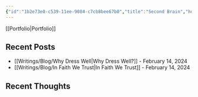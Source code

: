 ```yaml
---
{"id":"1b2e73e0-c539-11ee-9084-c7cb8bee67b0","title":"Second Brain","home":true,"publish":true,"date_created":"Saturday, December 3rd 2022, 3:27:32 pm","date_modified":"Saturday, March 23rd 2024, 9:31:46 pm","cssclass":"mado-heading","path":"index.md","permalink":"/index/","PassFrontmatter":true}
---
```



[[Portfolio\|Portfolio]]

## Recent Posts

- [[Writings/Blog/Why Dress Well\|Why Dress Well?]] - February 14, 2024
- [[Writings/Blog/In Faith We Trust\|In Faith We Trust]] - February 14, 2024


## Recent Thoughts


